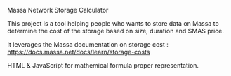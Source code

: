 Massa Network Storage Calculator

This project is a tool helping people who wants to store data on Massa to determine the cost of the storage based on size, duration and $MAS price.

It leverages the Massa documentation on storage cost : https://docs.massa.net/docs/learn/storage-costs

HTML & JavaScript for mathemical formula proper representation.
